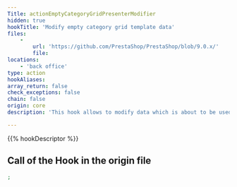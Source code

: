 ```yaml
---
Title: actionEmptyCategoryGridPresenterModifier
hidden: true
hookTitle: 'Modify empty category grid template data'
files:
    -
        url: 'https://github.com/PrestaShop/PrestaShop/blob/9.0.x/'
        file: 
locations:
    - 'back office'
type: action
hookAliases: 
array_return: false
check_exceptions: false
chain: false
origin: core
description: 'This hook allows to modify data which is about to be used in template for empty category grid'

---
```


{{% hookDescriptor %}}

## Call of the Hook in the origin file

```php
;
```
